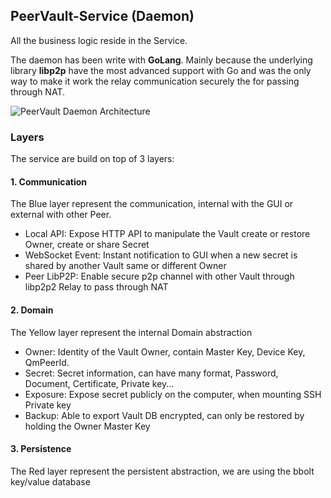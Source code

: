 ## PeerVault-Service (Daemon)

All the business logic reside in the Service.

The daemon has been write with __GoLang__. Mainly because the underlying library __libp2p__ have the most advanced 
support with Go and was the only way to make it work the relay communication securely the for passing through NAT.

![PeerVault Daemon Architecture](/architecture-rfcs/images/peervault-soft-archi.png)

### Layers

The service are build on top of 3 layers:

#### 1. Communication
The Blue layer represent the communication, internal with the GUI or external with other Peer.

- Local API: Expose HTTP API to manipulate the Vault create or restore Owner, create or share Secret
- WebSocket Event: Instant notification to GUI when a new secret is shared by another Vault same or different Owner
- Peer LibP2P: Enable secure p2p channel with other Vault through libp2p2 Relay to pass through NAT


#### 2. Domain
The Yellow layer represent the internal Domain abstraction

- Owner: Identity of the Vault Owner, contain Master Key, Device Key, QmPeerId.
- Secret: Secret information, can have many format, Password, Document, Certificate, Private key...
- Exposure: Expose secret publicly on the computer, when mounting SSH Private key
- Backup: Able to export Vault DB encrypted, can only be restored by holding the Owner Master Key

#### 3. Persistence
The Red layer represent the persistent abstraction, we are using the bbolt key/value database
